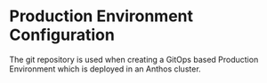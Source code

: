 # Production Environment Configuration

The git repository is used when creating a GitOps based Production Environment which is deployed in an Anthos cluster.
